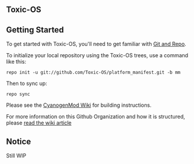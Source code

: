 Toxic-OS
--------

Getting Started
---------------

To get started with Toxic-OS, you'll need to get
familiar with [Git and Repo](http://source.android.com/source/using-repo.html).

To initialize your local repository using the Toxic-OS trees, use a command like this:

    repo init -u git://github.com/Toxic-OS/platform_manifest.git -b mm

Then to sync up:

    repo sync

Please see the [CyanogenMod Wiki](http://wiki.cyanogenmod.org/) for building instructions.

For more information on this Github Organization and how it is structured, 
please [read the wiki article](http://wiki.cyanogenmod.org/w/Github_Organization)

Notice
--------
Still WIP
